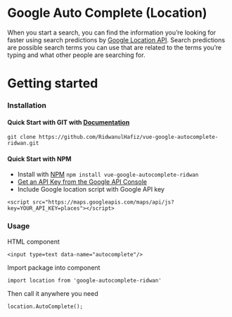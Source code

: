 # Google Auto Complete (Location)

When you start a search, you can  find the information you’re looking for faster 
using search predictions by 
[Google Location API](https://developers.google.com/places/web-service/autocomplete).
Search predictions are possible search terms you can  use that are related to the 
terms you’re typing and what other people are searching for.


# Getting started

### Installation

#### Quick Start with GIT with [Documentation](https://github.com/RidwanulHafiz/vue-google-autocomplete-ridwan)
```
git clone https://github.com/RidwanulHafiz/vue-google-autocomplete-ridwan.git
```


#### Quick Start with NPM
* Install with [NPM](https://www.npmjs.com/package/vue-google-autocomplete-ridwan) ```npm install vue-google-autocomplete-ridwan```
* [Get an API Key from the Google API Console](https://developers.google.com/maps/documentation/javascript/get-api-key)
* Include Google location script with Google API key

```
<script src="https://maps.googleapis.com/maps/api/js?key=YOUR_API_KEY=places"></script>
```

### Usage

HTML component
```
<input type=text data-name="autocomplete"/>
```

Import package into component
```
import location from 'google-autocomplete-ridwan'
```


Then call it anywhere you need
```
location.AutoComplete();
```
